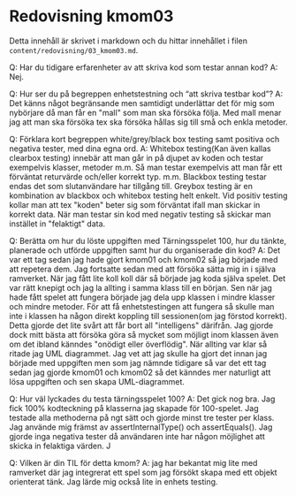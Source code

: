 ---
---
Redovisning kmom03
=========================

Detta innehåll är skrivet i markdown och du hittar innehållet i filen `content/redovisning/03_kmom03.md`.




Q: Har du tidigare erfarenheter av att skriva kod som testar annan kod?
A: Nej.

Q: Hur ser du på begreppen enhetstestning och “att skriva testbar kod”?
A: Det känns något begränsande men samtidigt underlättar det för mig som nybörjare då man får en "mall" som man ska försöka följa. Med mall menar jag att man ska försöka tex ska försöka hållas sig till små och enkla metoder.

Q: Förklara kort begreppen white/grey/black box testing samt positiva och negativa tester, med dina egna ord.
A: Whitebox testing(Kan även kallas clearbox testing) innebär att man går in på djupet av koden och testar exempelvis klasser, metoder m.m. Så man testar exempelvis att man får ett förväntat returvärde och/eller korrekt typ. m.m. Blackbox testing testar endas det som slutanvändare har tillgång till.
Greybox testing är en kombination av blackbox och whitebox testing helt enkelt.
Vid positiv testing kollar man att tex "koden" beter sig som förväntat ifall man skickar in korrekt data. När man testar sin kod med negativ testing så skickar man instället in "felaktigt" data.


Q: Berätta om hur du löste uppgiften med Tärningsspelet 100, hur du tänkte, planerade och utförde uppgiften samt hur du organiserade din kod?
A: Det var ett tag sedan jag hade gjort kmom01 och kmom02 så jag började med att repetera dem. Jag fortsatte sedan med att försöka sätta mig in i själva ramverket. När jag fått lite koll koll där så började jag koda själva spelet. Det var rätt knepigt och jag la allting i samma klass till en början. Sen när jag hade fått spelet att fungera började jag dela upp klassen i mindre klasser och mindre metoder. För att få enhetstestingen att fungera så skulle man inte i klassen ha någon direkt koppling till sessionen(om jag förstod korrekt). Detta gjorde det lite svårt att får bort all "intelligens" därifrån. Jag gjorde dock mitt bästa att försöka göra så mycket som möjligt inom klassen även om det ibland känndes "onödigt eller överflödig".
När allting var klar så ritade jag UML diagrammet. Jag vet att jag skulle ha gjort det innan jag började med uppgiften men som jag nämnde tidigare så var det ett tag sedan jag gjorde kmom01 och kmom02 så det känndes mer naturligt att lösa uppgiften och sen skapa UML-diagrammet.

Q: Hur väl lyckades du testa tärningsspelet 100?
A: Det gick nog bra. Jag fick 100% kodteckning på klasserna jag skapade för 100-spelet. Jag testade alla methoderna på ngt sätt och gjorde minst tre tester per klass. Jag använde mig främst av assertInternalType() och assertEquals(). Jag gjorde inga negativa tester då användaren inte har någon möjlighet att skicka in felaktiga värden. J

Q: Vilken är din TIL för detta kmom?
A: jag har bekantat mig lite med ramverket där jag integrerat ett spel som jag försökt skapa med ett objekt orienterat tänk. Jag lärde mig också lite in enhets testing.
